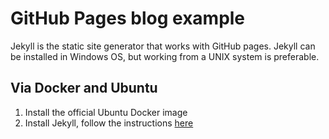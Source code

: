 # GitHub Pages blog example
Jekyll is the static site generator that works with GitHub pages. Jekyll can be installed in Windows OS, but working from a UNIX system is preferable.

## Via Docker and Ubuntu

1. Install the official Ubuntu Docker image 
2. Install Jekyll, follow the instructions [here](https://jekyllrb.com/docs/installation/ubuntu/)



 
